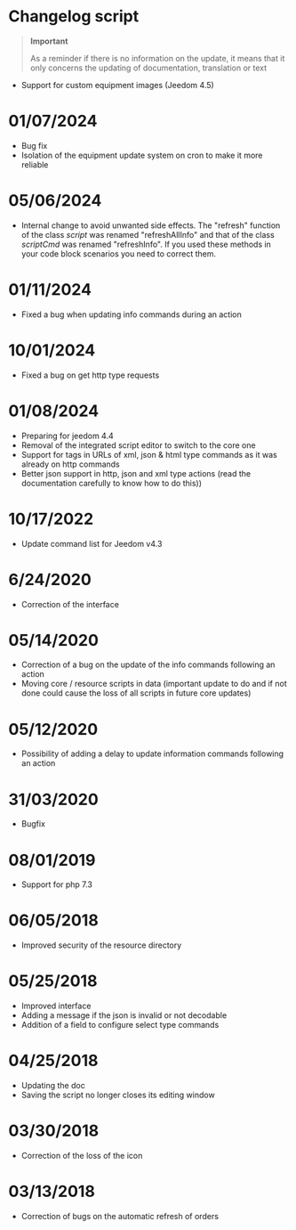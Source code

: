 # Changelog script

>**Important**
>
>As a reminder if there is no information on the update, it means that it only concerns the updating of documentation, translation or text

- Support for custom equipment images (Jeedom 4.5)

# 01/07/2024

- Bug fix
- Isolation of the equipment update system on cron to make it more reliable

# 05/06/2024

- Internal change to avoid unwanted side effects. The "refresh" function of the class *script* was renamed "refreshAllInfo" and that of the class *scriptCmd* was renamed "refreshInfo". If you used these methods in your code block scenarios you need to correct them.

# 01/11/2024

- Fixed a bug when updating info commands during an action

# 10/01/2024

- Fixed a bug on get http type requests

# 01/08/2024

- Preparing for jeedom 4.4
- Removal of the integrated script editor to switch to the core one
- Support for tags in URLs of xml, json & html type commands as it was already on http commands
- Better json support in http, json and xml type actions (read the documentation carefully to know how to do this))

# 10/17/2022

- Update command list for Jeedom v4.3

# 6/24/2020

- Correction of the interface

# 05/14/2020

- Correction of a bug on the update of the info commands following an action
- Moving core / resource scripts in data (important update to do and if not done could cause the loss of all scripts in future core updates)

# 05/12/2020

- Possibility of adding a delay to update information commands following an action

# 31/03/2020

- Bugfix

# 08/01/2019

- Support for php 7.3

# 06/05/2018

- Improved security of the resource directory

# 05/25/2018

- Improved interface
- Adding a message if the json is invalid or not decodable
- Addition of a field to configure select type commands

# 04/25/2018

- Updating the doc
- Saving the script no longer closes its editing window

# 03/30/2018

- Correction of the loss of the icon

# 03/13/2018

- Correction of bugs on the automatic refresh of orders
